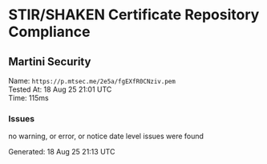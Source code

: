 # STIR/SHAKEN Certificate Repository Compliance

## Martini Security

Name: `https://p.mtsec.me/2e5a/fgEXfR0CNziv.pem`\
Tested At: 18 Aug 25 21:01 UTC\
Time: 115ms

### Issues

no warning, or error, or notice date level issues were found

Generated: 18 Aug 25 21:13 UTC
